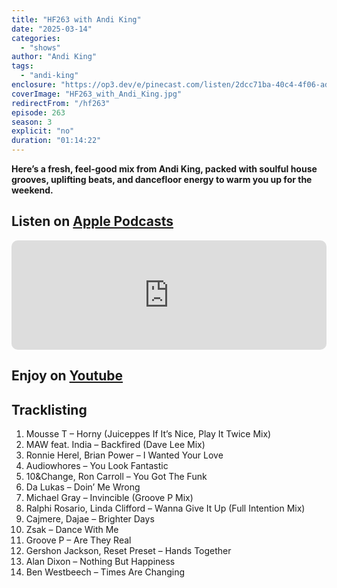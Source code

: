 ```yaml
---
title: "HF263 with Andi King"
date: "2025-03-14"
categories:
  - "shows"
author: "Andi King"
tags:
  - "andi-king"
enclosure: "https://op3.dev/e/pinecast.com/listen/2dcc71ba-40c4-4f06-ad9b-57ce0302ee7d.mp3?source=rss&ext=asset.mp3 142845923 audio/mpeg"
coverImage: "HF263_with_Andi_King.jpg"
redirectFrom: "/hf263"
episode: 263
season: 3
explicit: "no"
duration: "01:14:22"
---
```

**Here’s a fresh, feel-good mix from Andi King, packed with soulful house grooves, uplifting beats, and dancefloor energy to warm you up for the weekend.**

## Listen on [Apple Podcasts](https://podcasts.apple.com/gb/podcast/hf263-with-andi-king-14-mar-2025/id355833875?i=1000699129553)

<iframe allow="autoplay *; encrypted-media *; fullscreen *; clipboard-write" frameborder="0" height="175" style="width:100%;max-width:660px;overflow:hidden;border-radius:10px;" sandbox="allow-forms allow-popups allow-same-origin allow-scripts allow-storage-access-by-user-activation allow-top-navigation-by-user-activation" src="https://embed.podcasts.apple.com/gb/podcast/hf263-with-andi-king-14-mar-2025/id355833875?i=1000699129553"></iframe>

## Enjoy on [Youtube](https://youtu.be/jv9XJ64apB0)

## Tracklisting

1. Mousse T – Horny (Juiceppes If It’s Nice, Play It Twice Mix)
2. MAW feat. India – Backfired (Dave Lee Mix)
3. Ronnie Herel, Brian Power – I Wanted Your Love
4. Audiowhores – You Look Fantastic
5. 10&Change, Ron Carroll – You Got The Funk
6. Da Lukas – Doin’ Me Wrong
7. Michael Gray – Invincible (Groove P Mix)
8. Ralphi Rosario, Linda Clifford – Wanna Give It Up (Full Intention Mix)
9. Cajmere, Dajae – Brighter Days
10. Zsak – Dance With Me
11. Groove P – Are They Real
12. Gershon Jackson, Reset Preset – Hands Together
13. Alan Dixon – Nothing But Happiness
14. Ben Westbeech – Times Are Changing

